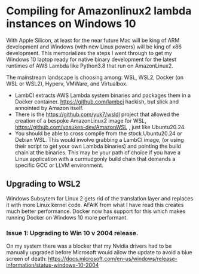 # Compiling for Amazonlinux2 lambda instances on Windows 10
With Apple Silicon, at least for the near future Mac will be king of ARM development and Windows (with new Linux powers) will be king of x86 development. This memorializes the steps I went through to get my Windows 10 laptop ready for native binary development for the latest runtimes of AWS Lambda like Python3.8 that run on AmazonLinux2.

The mainstream landscape is choosing among: WSL, WSL2, Docker (on WSL or WSL2), Hyperv, VMWare, and Virtualbox.
* LambCI extracts AWS Lambda system binaries and packages them in a Docker container. https://github.com/lambci hackish, but slick and annointed by Amazon itself.
* There is the https://github.com/yuk7/wsldl project that allowed the creation of a bespoke AmazonLinux2 image for WSL, https://github.com/yosukes-dev/AmazonWSL , just like Ubuntu20.24.
* You should be able to cross compile from the stock Ubuntu20.24 or Debian WSL. This would involve grabbing a LambCI image, (or using their script to get your own Lambda binaries) and pointing the build chain at the binaries. This may be your path of choice if you have a Linux application with a curmudgonly build chain that demands a specific GCC or LLVM environment. 


## Upgrading to WSL2
Windows Subsytem for Linux 2 gets rid of the translation layer and replaces it with more Linux kernel code. AFAIK from what I have read this creates much better performance. Docker now has support for this which makes running Docker on Windows 10 more performant.

### Issue 1: Upgrading to Win 10 v 2004 release.
On my system there was a blocker that my Nvidia drivers had to be manually upgraded before Microsoft would allow the update to avoid a blue screen of death:
https://docs.microsoft.com/en-us/windows/release-information/status-windows-10-2004
